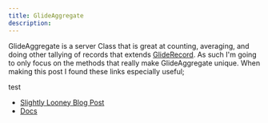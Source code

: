 ```yaml
---
title: GlideAggregate
description: 
---
```

GlideAggregate is a server Class that is great at counting, averaging,
and doing other tallying of records that extends
[GlideRecord](/gliderecord). As such I'm going to only focus on the
methods that really make GlideAggregate unique. When making this post I
found these links especially useful;

test

-   [Slightly Looney Blog
    Post](https://community.servicenow.com/people/SlightlyLoony/blog/2011/08/15/2078)
-   [Docs](https://docs.servicenow.com/bundle/jakarta-application-development/page/app-store/dev_portal/API_reference/glideAggregateScoped/concept/c_GlideAggregateScopedAPI.html)